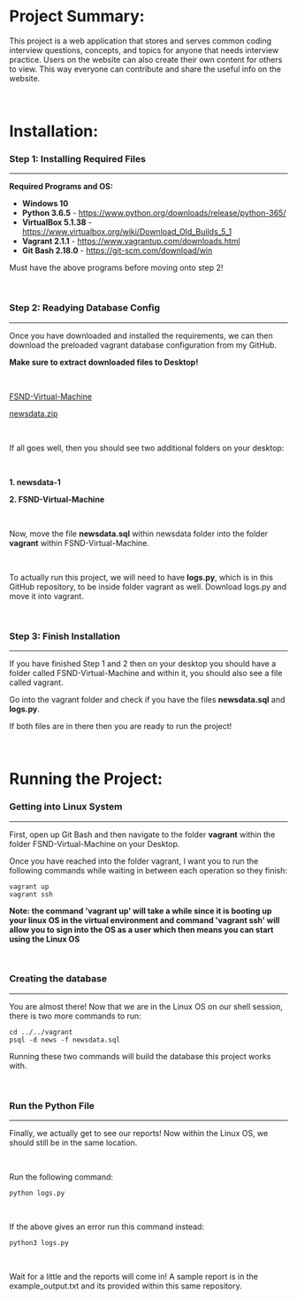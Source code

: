 # Project Summary: #

This project is a web application that stores and serves common coding interview
questions, concepts, and topics for anyone that needs interview practice. Users
on the website can also create their own content for others to view. This way
everyone can contribute and share the useful info on the website.

<br/>

# Installation: #  

### Step 1: Installing Required Files ###
___

**Required Programs and OS:**

  * **Windows 10**
  * **Python 3.6.5** - https://www.python.org/downloads/release/python-365/
  * **VirtualBox 5.1.38** - https://www.virtualbox.org/wiki/Download_Old_Builds_5_1
  * **Vagrant 2.1.1** - https://www.vagrantup.com/downloads.html
  * **Git Bash 2.18.0** - https://git-scm.com/download/win

Must have the above programs before moving onto step 2!

<br/>

### Step 2: Readying Database Config ###
___


Once you have downloaded and installed the requirements, we can then download
the preloaded vagrant database configuration from my GitHub.

**Make sure to extract downloaded files to Desktop!**

<br/>

[FSND-Virtual-Machine](https://s3.amazonaws.com/video.udacity-data.com/topher/2018/April/5acfbfa3_fsnd-virtual-machine/fsnd-virtual-machine.zip)

[newsdata.zip](https://d17h27t6h515a5.cloudfront.net/topher/2016/August/57b5f748_newsdata/newsdata.zip)

<br/>

If all goes well, then you should see two additional folders on your desktop:

<br/>

  **1. newsdata-1**  

  **2. FSND-Virtual-Machine**

<br/>

Now, move the file **newsdata.sql** within newsdata folder into the folder
**vagrant** within FSND-Virtual-Machine.  

<br/>

To actually run this project, we will need to have **logs.py**, which is in this
GitHub repository, to be inside folder vagrant as well. Download logs.py and
move it into vagrant.

<br/>

### Step 3: Finish Installation ###
___

If you have finished Step 1 and 2 then on your desktop you should have a folder
called FSND-Virtual-Machine and within it, you should also see a file called
vagrant.  

Go into the vagrant folder and check if you have the files **newsdata.sql** and
**logs.py**.

If both files are in there then you are ready to run the project!

<br/>

# Running the Project: #

### Getting into Linux System ###
___

First, open up Git Bash and then navigate to the folder **vagrant** within
the folder FSND-Virtual-Machine on your Desktop.  

Once you have reached into the folder vagrant, I want you to run the following
commands while waiting in between each operation so they finish:

```
vagrant up
vagrant ssh
```  

**Note: the command 'vagrant up' will take a while since it is booting up your
linux OS in the virtual environment and command 'vagrant ssh' will allow you to
sign into the OS as a user which then means you can start using the Linux OS**  

<br/>

### Creating the database ###
___

You are almost there! Now that we are in the Linux OS on our shell session,
there is two more commands to run:  

```
cd ../../vagrant  
psql -d news -f newsdata.sql  
```

Running these two commands will build the database this project works with.  

<br/>

### Run the Python File ###
___

Finally, we actually get to see our reports! Now within the Linux OS, we should
still be in the same location.

<br/>

Run the following command:

```
python logs.py  
```

<br/>

If the above gives an error run this command instead:

```
python3 logs.py
```

<br/>

Wait for a little and the reports will come in! A sample report is in the
example_output.txt and its provided within this same repository.
